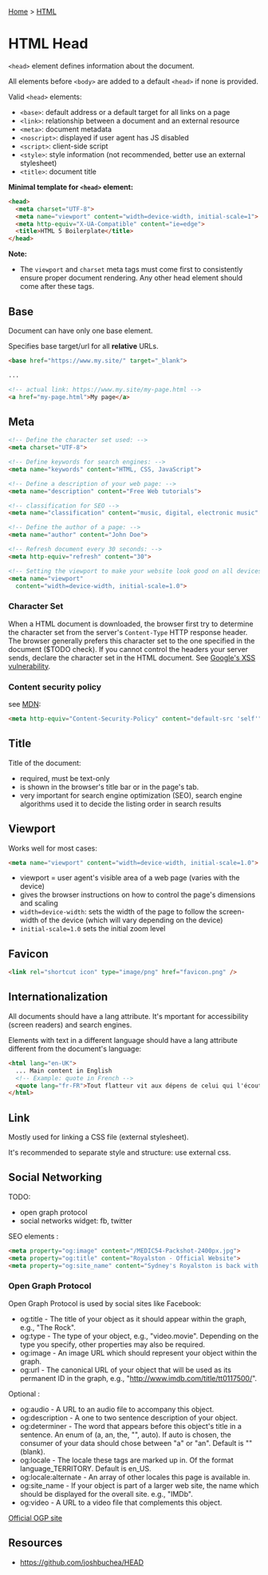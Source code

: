 [Home](../../README.md) > [HTML](./README.md)

# HTML Head

`<head>` element defines information about the document.

All elements before `<body>` are added to a default `<head>` if none is provided.

Valid `<head>` elements:
- `<base>`: default address or a default target for all links on a page
- `<link>`: relationship between a document and an external resource
- `<meta>`: document metadata
- `<noscript>`: displayed if user agent has JS disabled
- `<script>`: client-side script
- `<style>`: style information (not recommended, better use an external stylesheet)
- `<title>`: document title

**Minimal template for `<head>` element:**
```html
<head>
  <meta charset="UTF-8">
  <meta name="viewport" content="width=device-width, initial-scale=1">
  <meta http-equiv="X-UA-Compatible" content="ie=edge">
  <title>HTML 5 Boilerplate</title>
</head>
```

**Note:**
- The `viewport` and `charset` meta tags must come first to consistently ensure proper document rendering. Any other head element should come after these tags.

## Base

Document can have only one base element.

Specifies base target/url for all **relative** URLs.

```html
<base href="https://www.my.site/" target="_blank">

...

<!-- actual link: https://www.my.site/my-page.html -->
<a href="my-page.html">My page</a>
```


## Meta

```html
<!-- Define the character set used: -->
<meta charset="UTF-8">

<!-- Define keywords for search engines: -->
<meta name="keywords" content="HTML, CSS, JavaScript">

<!-- Define a description of your web page: -->
<meta name="description" content="Free Web tutorials">

<!-- classification for SEO -->
<meta name="classification" content="music, digital, electronic music" />

<!-- Define the author of a page: -->
<meta name="author" content="John Doe">

<!-- Refresh document every 30 seconds: -->
<meta http-equiv="refresh" content="30">

<!-- Setting the viewport to make your website look good on all devices: -->
<meta name="viewport"
  content="width=device-width, initial-scale=1.0">
```

### Character Set

When a HTML document is downloaded, the browser first try to determine the character set from the server's `Content-Type` HTTP response header. The browser generally prefers this character set to the one specified in the document ($TODO check). If you cannot control the headers your server sends, declare the character set in the HTML document. See [Google's XSS vulnerability](http://shiflett.org/blog/2005/googles-xss-vulnerability).


### Content security policy

see [MDN](https://developer.mozilla.org/en-US/docs/Web/HTTP/Headers/Content-Security-Policy):

```html
<meta http-equiv="Content-Security-Policy" content="default-src 'self'">
```


## Title

Title of the document:
- required, must be text-only
- is shown in the browser's title bar or in the page's tab.
- very important for search engine optimization (SEO), search engine algorithms used it to decide the listing order in search results



## Viewport

Works well for most cases:
```html
<meta name="viewport" content="width=device-width, initial-scale=1.0">
```

- viewport = user agent's visible area of a web page (varies with the device)
- gives the browser instructions on how to control the page's dimensions and scaling
- `width=device-width`: sets the width of the page to follow the screen-width of the device (which will vary depending on the device)
- `initial-scale=1.0` sets the initial zoom level


## Favicon

```html
<link rel="shortcut icon" type="image/png" href="favicon.png" />
```


## Internationalization

All documents should have a lang attribute. It's mportant for accessibility (screen readers) and search engines.

Elements with text in a different language should have a lang attribute different from the document's language:
```html
<html lang="en-UK">
  ... Main content in English
  <!-- Example: quote in French -->
  <quote lang="fr-FR">Tout flatteur vit aux dépens de celui qui l'écoute</quote>
</html>
```


## Link

Mostly used for linking a CSS file (external stylesheet).

It's recommended to separate style and structure: use external css.


## Social Networking

TODO: 
- open graph protocol
- social networks widget: fb, twitter

SEO elements :

```html
<meta property="og:image" content="/MEDIC54-Packshot-2400px.jpg">
<meta property="og:title" content="Royalston - Official Website">
<meta property="og:site_name" content="Sydney's Royalston is back with his second album 'People On The Ground' Out Now on Med School Music!">
```


### Open Graph Protocol

Open Graph Protocol is used by social sites like Facebook:
- og:title - The title of your object as it should appear within the graph, e.g., "The Rock".
- og:type - The type of your object, e.g., "video.movie". Depending on the type you specify, other properties may also be required.
- og:image - An image URL which should represent your object within the graph.
- og:url - The canonical URL of your object that will be used as its permanent ID in the graph, e.g., "http://www.imdb.com/title/tt0117500/".

Optional :
- og:audio - A URL to an audio file to accompany this object.
- og:description - A one to two sentence description of your object.
- og:determiner - The word that appears before this object's title in a sentence. An enum of (a, an, the, "", auto). If auto is chosen, the consumer of your data should chose between "a" or "an". Default is "" (blank).
- og:locale - The locale these tags are marked up in. Of the format language_TERRITORY. Default is en_US.
- og:locale:alternate - An array of other locales this page is available in.
- og:site_name - If your object is part of a larger web site, the name which should be displayed for the overall site. e.g., "IMDb".
- og:video - A URL to a video file that complements this object.

[Official OGP site](http://ogp.me/)


## Resources
- https://github.com/joshbuchea/HEAD
